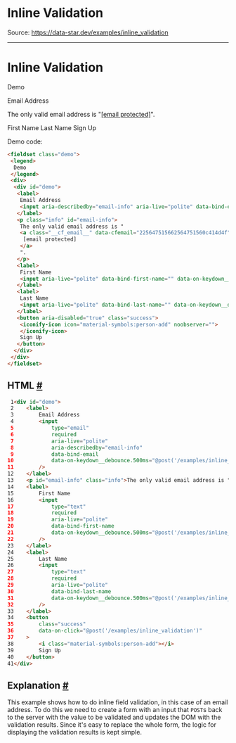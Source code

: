 # Inline Validation

Source: https://data-star.dev/examples/inline_validation

---

# Inline Validation

Demo

Email Address 

The only valid email address is "[[email protected]](/cdn-cgi/l/email-protection)".

First Name  Last Name  Sign Up

Demo code:

```html
<fieldset class="demo">
 <legend>
  Demo
 </legend>
 <div>
  <div id="demo">
   <label>
    Email Address
    <input aria-describedby="email-info" aria-live="polite" data-bind-email="" data-on-keydown__debounce.500ms="@post('/examples/inline_validation/validate')" required="" type="email"/>
   </label>
   <p class="info" id="email-info">
    The only valid email address is "
    <a class="__cf_email__" data-cfemail="225647515662564751560c414d4f" href="/cdn-cgi/l/email-protection">
     [email protected]
    </a>
    ".
   </p>
   <label>
    First Name
    <input aria-live="polite" data-bind-first-name="" data-on-keydown__debounce.500ms="@post('/examples/inline_validation/validate')" required="" type="text"/>
   </label>
   <label>
    Last Name
    <input aria-live="polite" data-bind-last-name="" data-on-keydown__debounce.500ms="@post('/examples/inline_validation/validate')" required="" type="text"/>
   </label>
   <button aria-disabled="true" class="success">
    <iconify-icon icon="material-symbols:person-add" noobserver="">
    </iconify-icon>
    Sign Up
   </button>
  </div>
 </div>
</fieldset>
```

## HTML [#](#html)

```html
 1<div id="demo">
 2    <label>
 3        Email Address
 4        <input
 5            type="email"
 6            required
 7            aria-live="polite"
 8            aria-describedby="email-info"
 9            data-bind-email
10            data-on-keydown__debounce.500ms="@post('/examples/inline_validation/validate')"
11        />
12    </label>
13    <p id="email-info" class="info">The only valid email address is "[email protected]".</p>
14    <label>
15        First Name
16        <input
17            type="text"
18            required
19            aria-live="polite"
20            data-bind-first-name
21            data-on-keydown__debounce.500ms="@post('/examples/inline_validation/validate')"
22        />
23    </label>
24    <label>
25        Last Name
26        <input
27            type="text"
28            required
29            aria-live="polite"
30            data-bind-last-name
31            data-on-keydown__debounce.500ms="@post('/examples/inline_validation/validate')"
32        />
33    </label>
34    <button
35        class="success"
36        data-on-click="@post('/examples/inline_validation')"
37    >
38        <i class="material-symbols:person-add"></i>
39        Sign Up
40    </button>
41</div>
```

## Explanation [#](#explanation)

This example shows how to do inline field validation, in this case of an email address. To do this we need to create a form with an input that `POST`s back to the server with the value to be validated and updates the DOM with the validation results. Since it's easy to replace the whole form, the logic for displaying the validation results is kept simple.